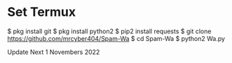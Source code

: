 # Set Termux


$ pkg install git
$ pkg install python2
$ pip2 install requests
$ git clone https://github.com/mrcyber404/Spam-Wa
$ cd Spam-Wa
$ python2 Wa.py




Update Next 1 Novembers 2022

